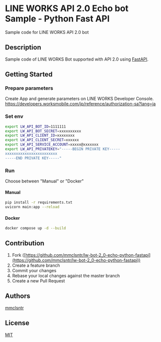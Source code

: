 # LINE WORKS API 2.0 Echo bot Sample - Python Fast API
Sample code for LINE WORKS API 2.0 bot

## Description
Sample code of LINE WORKS Bot supported with API 2.0 using [FastAPI](https://fastapi.tiangolo.com/).

## Getting Started
### Prepare parameters
Create App and generate parameters on LINE WORKS Developer Console.
https://developers.worksmobile.com/jp/reference/authorization-sa?lang=ja

### Set env

```sh
export LW_API_BOT_ID=1111111
export LW_API_BOT_SECRET=xxxxxxxxxx
export LW_API_CLIENT_ID=xxxxxxxx
export LW_API_CLIENT_SECRET=xxxxxx
export LW_API_SERVICE_ACCOUNT=xxxxx@xxxxxxx
export LW_API_PRIVATEKEY="-----BEGIN PRIVATE KEY-----
xxxxxxxxxxxxxxxxxxxxxxxx
-----END PRIVATE KEY-----"
```

### Run
Choose between "Manual" or "Docker"
#### Manual

```sh
pip install -r requirements.txt
uvicorn main:app --reload
```

#### Docker

```sh
docker compose up -d --build
```

## Contribution

1. Fork ([https://github.com/mmclsntr/lw-bot-2_0-echo-python-fastapi](https://github.com/mmclsntr/lw-bot-2_0-echo-python-fastapi))
1. Create a feature branch
1. Commit your changes
1. Rebase your local changes against the master branch
1. Create a new Pull Request

## Authors
[mmclsntr](https://github.com/mmclsntr)

## License
[MIT](LICENSE.txt)
